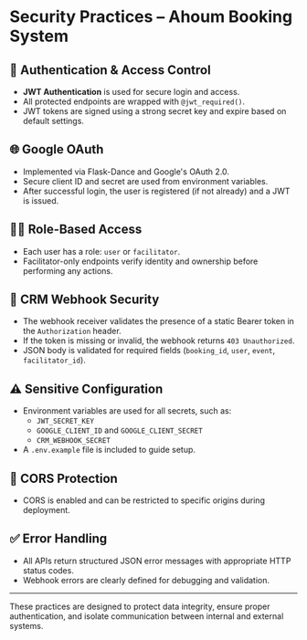 
# Security Practices – Ahoum Booking System

## 🔐 Authentication & Access Control

- **JWT Authentication** is used for secure login and access.
- All protected endpoints are wrapped with `@jwt_required()`.
- JWT tokens are signed using a strong secret key and expire based on default settings.

## 🌐 Google OAuth

- Implemented via Flask-Dance and Google's OAuth 2.0.
- Secure client ID and secret are used from environment variables.
- After successful login, the user is registered (if not already) and a JWT is issued.

## 🧑‍🏫 Role-Based Access

- Each user has a role: `user` or `facilitator`.
- Facilitator-only endpoints verify identity and ownership before performing any actions.

## 🔔 CRM Webhook Security

- The webhook receiver validates the presence of a static Bearer token in the `Authorization` header.
- If the token is missing or invalid, the webhook returns `403 Unauthorized`.
- JSON body is validated for required fields (`booking_id`, `user`, `event`, `facilitator_id`).

## ⚠️ Sensitive Configuration

- Environment variables are used for all secrets, such as:
  - `JWT_SECRET_KEY`
  - `GOOGLE_CLIENT_ID` and `GOOGLE_CLIENT_SECRET`
  - `CRM_WEBHOOK_SECRET`
- A `.env.example` file is included to guide setup.

## 🧪 CORS Protection

- CORS is enabled and can be restricted to specific origins during deployment.

## ✅ Error Handling

- All APIs return structured JSON error messages with appropriate HTTP status codes.
- Webhook errors are clearly defined for debugging and validation.

---

These practices are designed to protect data integrity, ensure proper authentication, and isolate communication between internal and external systems.
